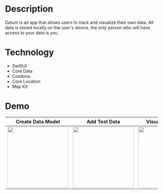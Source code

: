 # Description

Datum is an app that allows users to track and visualize their own data. All data is stored locally on the user's device, the only person who will have access to your data is you. 

# Technology

- SwiftUI
- Core Data
- Combine
- Core Location
- Map Kit

# Demo

Create Data Model            |  Add Test Data | Visualize Test Data
:-------------------------:|:-------------------------:|:-------------------------:
<img src="https://github.com/zsoldaat/Datum/blob/main/Datum/Demo%20Gifs/Create%20Data%20Model.gif" width="200">  |  <img src="https://github.com/zsoldaat/Datum/blob/main/Datum/Demo%20Gifs/Add%20Test%20Data.gif" width="200"> | <img src="https://github.com/zsoldaat/Datum/blob/main/Datum/Demo%20Gifs/Visualize%20Test%20Data.gif" width="200">
